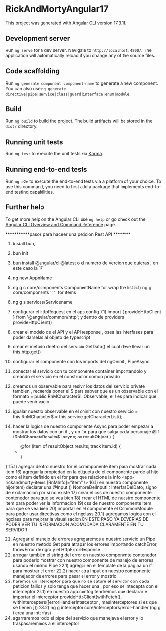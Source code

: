 # RickAndMortyAngular17

This project was generated with [Angular CLI](https://github.com/angular/angular-cli) version 17.3.11.

## Development server

Run `ng serve` for a dev server. Navigate to `http://localhost:4200/`. The application will automatically reload if you change any of the source files.

## Code scaffolding

Run `ng generate component component-name` to generate a new component. You can also use `ng generate directive|pipe|service|class|guard|interface|enum|module`.

## Build

Run `ng build` to build the project. The build artifacts will be stored in the `dist/` directory.

## Running unit tests

Run `ng test` to execute the unit tests via [Karma](https://karma-runner.github.io).

## Running end-to-end tests

Run `ng e2e` to execute the end-to-end tests via a platform of your choice. To use this command, you need to first add a package that implements end-to-end testing capabilities.

## Further help

To get more help on the Angular CLI use `ng help` or go check out the [Angular CLI Overview and Command Reference](https://angular.io/cli) page.

***********pasos para haceer una peticion Rest API ********
1) install bun, 
2) bun init 
3) bun install @angular/cli@latest o el numero de vercion que quieras , en este caso la 17 
4) ng new AppnName
5) ng g c core/components ComponentName for wrap the list
5.1) ng g core/components ''        '' for items
6) ng g s services/Servicename
7) configurar el httpRequest en el app.config 
7.1) import { provideHttpClient } from '@angular/common/http';
y dentro de providers provideHttpClient()
9) crear el  modelo de el API y el APi response , osea las interfases para poder darselas al objeto de typescript 
10) crear el metodo dnetro del servicio GetData() el cual deve llevar un this.http.get()

11) configurar el componente con los imports del ngOninit , PipeAsync 
12) conectar el servicio con tu componente container importandolo y creando el servicio en el constructor comoo privado 
13) creamos un observable para resivir los datos del servicio private tambien , recuerda poner el $ para sabver que es un observable 
con el formato =   public RnMCharacter$! :Observable<Character>; el ! es para indicar que puede venir vacio 
14) igualar nuestro observable en el oninit con nuestro servicio =  this.RnMCharacter$ = this.service.getCharacterList();

15) hacer la logica de nuestro componente Async para poder empezar a mostrar los datos con un if , y un for para que salga cada personaje 
    @if (RnMCharacteResults$ |async; as resultObject ) {
    <ul class="character-list">
        @for (item of resultObject.results; track item.id) {
            <li>
                <app-rickandmorty-items/>
            </li>
      }
    </ul>
}
15.1) agregar dentro nuestro for el commponente item para mostrar cada item
16) agregar la propiedad en la etiqueta de el componente parde al hijo como el item definido en el for para que relacione la info
<app-rickandmorty-items 
                [RnMInfo]="item"
                 />
16.1) en nuestro componente hijo(item) declarar una @Input () NombreDelInput! : InterfasDelDato;  signo de exclamacion por si no existe 
17) crear el css de nuestro componente contenedor para que se vea bien 
18) crear el HTML de nuestro componente item para poder ver la informacion 
19) css de nuestro componente item para que se vea bien 
20) importar en el componente el CommonModule para poder usar directivas como el ngclass
20.1) agregamos logica con el ngclass para mejorar la visualisacion 
 EN ESTE PASO YA DEVERIAS DE PODER VER TU INFORMACION ACOMODADA CLARAMENTE EN TU SERVIDOR 

21) Agregar el manejo de errores 
agregaremos a nuestro servicio un Pipe en nuestro metodo Get para atrapar los errores importando  catchError, throwError de ngrx y el HttpErrorResponse 
22) arregar tambien el string del error en nuestro componente contenedor para poderlo mostrar con nuestro componente de manejo de errores 
usando el mismo Pipe
22.1) agregar en el template de la pagina un if para mostrar el error 
22.2) hacer otra Input en nuestro componente manejador de errores para pasar el error y mostrlo 
23) haremos un interceptor para que no se sature el servidor con cada peticion fallida y solo tenga que hacer una , por eso se intecepta con el interceptor 
23.1) en nuestro app.confog tendremos que declarar e importar el interceptor provideHttpClient(withFetch(), withInterceptors([errorHandlerInterceptor , masInterceptores si es que se tienen ]))
23.2) ng g interceptor core/interceptors/error-handler  (ng g i crea una interfas)
24) agarraremos todo el pipe del servicio que manejava el error y lo traspasaremmos a el interceptor 




